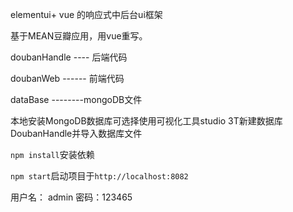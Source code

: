 ﻿elementui+ vue 的响应式中后台ui框架

基于MEAN豆瓣应用，用vue重写。

doubanHandle   ---- 后端代码

doubanWeb   ------ 前端代码

dataBase      --------mongoDB文件

本地安装MongoDB数据库可选择使用可视化工具studio 3T新建数据库DoubanHandle并导入数据库文件

`npm install`安装依赖

`npm start`启动项目于`http://localhost:8082`

用户名： admin  密码：123465